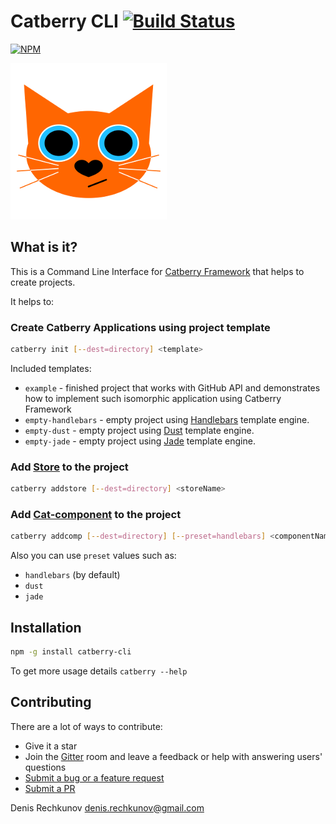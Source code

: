 # Catberry CLI [![Build Status](https://travis-ci.org/catberry/catberry-cli.png?branch=master)](https://travis-ci.org/catberry/catberry-cli)

[![NPM](https://nodei.co/npm/catberry-cli.png)](https://nodei.co/npm/catberry-cli/)

![Catberry](https://raw.githubusercontent.com/catberry/catberry/master/docs/images/logo.png)

## What is it?
This is a Command Line Interface for [Catberry Framework](https://github.com/catberry/catberry)
that helps to create projects.

It helps to:

### Create Catberry Applications using project template

```bash
catberry init [--dest=directory] <template>
```

Included templates:
* `example` - finished project that works with GitHub API and demonstrates
how to implement such isomorphic application using Catberry Framework
* `empty-handlebars` - empty project using [Handlebars](http://handlebarsjs.com/) template engine.
* `empty-dust` - empty project using [Dust](https://github.com/catberry/catberry-dust) template engine.
* `empty-jade` - empty project using [Jade](http://jade-lang.com/) template engine.

### Add [Store](https://github.com/catberry/catberry/blob/master/docs/index.md#stores) to the project
 
```bash
catberry addstore [--dest=directory] <storeName>
```

### Add [Cat-component](https://github.com/catberry/catberry/blob/master/docs/index.md#cat-components) to the project

```bash
catberry addcomp [--dest=directory] [--preset=handlebars] <componentName>
```
Also you can use `preset` values such as:

* `handlebars` (by default)
* `dust`
* `jade`

## Installation

```bash
npm -g install catberry-cli
```

To get more usage details `catberry --help`

## Contributing

There are a lot of ways to contribute:

* Give it a star
* Join the [Gitter](https://gitter.im/catberry/catberry) room and leave a feedback or help with answering users' questions
* [Submit a bug or a feature request](https://github.com/catberry/catberry-cli/issues)
* [Submit a PR](https://github.com/catberry/catberry-cli/blob/develop/CONTRIBUTING.md)

Denis Rechkunov <denis.rechkunov@gmail.com>